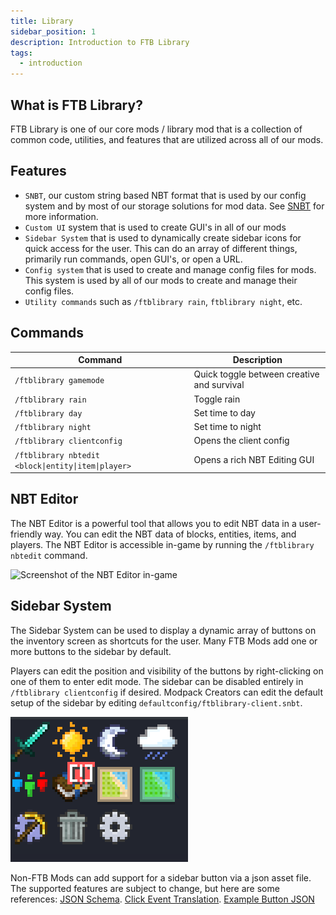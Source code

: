 ```yaml
---
title: Library
sidebar_position: 1
description: Introduction to FTB Library
tags:
  - introduction
---
```


## What is FTB Library?

FTB Library is one of our core mods / library mod that is a collection of common code, utilities, and features that are utilized across all of our mods. 

## Features

- `SNBT`, our custom string based NBT format that is used by our config system and by most of our storage solutions for mod data. See [SNBT](/docs/mods/technical/SNBT/) for more information.
- `Custom UI` system that is used to create GUI's in all of our mods
- `Sidebar System` that is used to dynamically create sidebar icons for quick access for the user. This can do an array of different things, primarily run commands, open GUI's, or open a URL.
- `Config system` that is used to create and manage config files for mods. This system is used by all of our mods to create and manage their config files.
- `Utility commands` such as `/ftblibrary rain`, `ftblibrary night`, etc.

## Commands

| Command | Description |
| --- | --- |
| `/ftblibrary gamemode` | Quick toggle between creative and survival |
| `/ftblibrary rain` | Toggle rain |
| `/ftblibrary day` | Set time to day |
| `/ftblibrary night` | Set time to night |
| `/ftblibrary clientconfig` | Opens the client config |
| `/ftblibrary nbtedit <block\|entity\|item\|player>` | Opens a rich NBT Editing GUI |

## NBT Editor

The NBT Editor is a powerful tool that allows you to edit NBT data in a user-friendly way. You can edit the NBT data of blocks, entities, items, and players. The NBT Editor is accessible in-game by running the `/ftblibrary nbtedit` command.

![Screenshot of the NBT Editor in-game](../../_assets/ftb-library-nbt-editor.png)

## Sidebar System

The Sidebar System can be used to display a dynamic array of buttons on the inventory screen as shortcuts for the user. Many FTB Mods add one or more buttons to the sidebar by default.

Players can edit the position and visibility of the buttons by right-clicking on one of them to enter edit mode. The sidebar can be disabled entirely in `/ftblibrary clientconfig` if desired. Modpack Creators can edit the default setup of the sidebar by editing `defaultconfig/ftblibrary-client.snbt`.

![Screenshot of the Sidebar Buttons in-game](../../_assets/ftb-library-sidebar-buttons.png)

Non-FTB Mods can add support for a sidebar button via a json asset file. The supported features are subject to change, but here are some references: [JSON Schema](https://github.com/FTBTeam/FTB-Library/blob/dev/common/src/main/java/dev/ftb/mods/ftblibrary/sidebar/SidebarButtonData.java#L26). [Click Event Translation](https://github.com/FTBTeam/FTB-Library/blob/dev/common/src/main/java/dev/ftb/mods/ftblibrary/util/client/ClientUtils.java#L67). [Example Button JSON](https://github.com/FTBTeam/FTB-Library/blob/dev/common/src/main/resources/assets/ftblibrary/sidebar_buttons/toggle/day.json)
